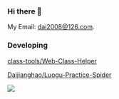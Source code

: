 ### Hi there 👋

<!--
**Daijianghao/Daijianghao** is a ✨ _special_ ✨ repository because its `README.md` (this file) appears on your GitHub profile.

Here are some ideas to get you started:

- 🔭 I’m currently working on ...
- 🌱 I’m currently learning ...
- 👯 I’m looking to collaborate on ...
- 🤔 I’m looking for help with ...
- 💬 Ask me about ...
- 📫 How to reach me: ...
- 😄 Pronouns: ...
- ⚡ Fun fact: ...
-->

My Email: dai2008@126.com.

### Developing

[class-tools/Web-Class-Helper](https://github.com/class-tools/Web-Class-Helper)

[Daijianghao/Luogu-Practice-Spider](https://github.com/Daijianghao/Luogu-Practice-Spider)

<a href="https://github.com/Daijianghao">
  <img src="https://github-readme-stats.vercel.app/api?username=Daijianghao&show_icons=true" />
</a>
